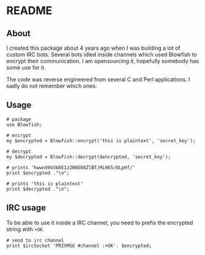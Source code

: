 # README

## About

I created this package about 4 years ago when I was building a lot of custom IRC bots. Several bots
idled inside channels which used Blowfish to encrypt their communication. I am opensourcing it, hopefully
somebody has some use for it.

The code was reverse engineered from several C and Perl applications. I sadly do not remember which ones. 

## Usage

    # package
    use Blowfish;

    # encrypt
    my $encrypted = Blowfish::encrypt('this is plaintext', 'secret_key');
    	
    # decrypt
    my $decrypted = Blowfish::decrypt($encrypted, 'secret_key');
    
    # prints 'hwwnV0UVbDE1z2N0E0AZlBT/Mi965/OLpHf/'
    print $encrypted ."\n";
    	
    # prints 'this is plaintext'
    print $decrypted ."\n";
	
## IRC usage

To be able to use it inside a IRC channel, you need to prefix the encrypted string with `+OK`.

    # send to irc channel
    print $ircSocket 'PRIVMSG #channel :+OK'. $encrypted;